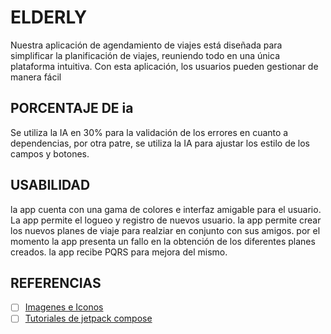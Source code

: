 # ELDERLY

Nuestra aplicación de agendamiento de viajes está diseñada para simplificar la planificación de viajes, reuniendo todo en una única plataforma intuitiva. Con esta aplicación, los usuarios pueden gestionar de manera fácil

## PORCENTAJE DE ia

Se utiliza la IA en 30% para la validación de los errores en cuanto a dependencias, por otra patre, se utiliza la IA
para ajustar los estilo de los campos y botones.

## USABILIDAD
la app cuenta con una gama de colores e interfaz amigable para el usuario.
La app permite el logueo y registro de nuevos usuario.
la app permite crear los nuevos planes de viaje para realziar en conjunto con sus amigos.
por el momento la app presenta un fallo en la obtención de los diferentes planes creados.
la app recibe PQRS para mejora del mismo.


## REFERENCIAS

- [ ] [Imagenes e Iconos](https://www.flaticon.es/resultados?word=preguntas&color=color)
- [ ] [Tutoriales de jetpack compose](https://www.youtube.com/watch?v=1OxiEaEWEe4)
